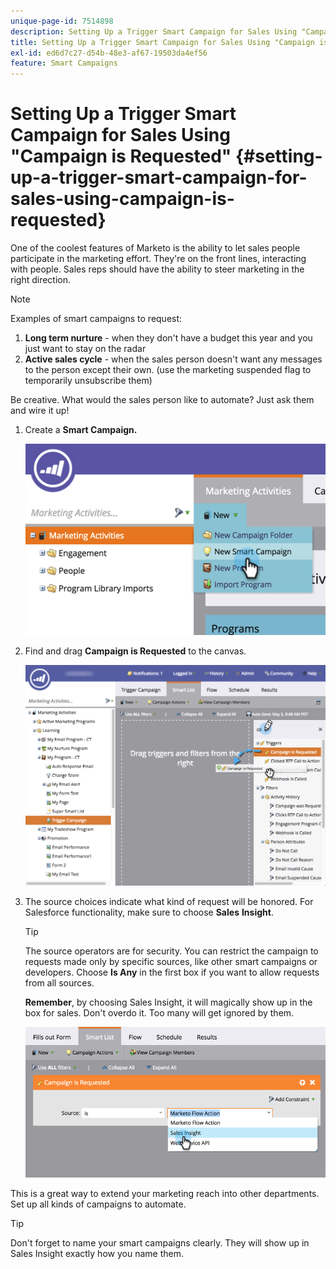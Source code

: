 ```yaml
---
unique-page-id: 7514898
description: Setting Up a Trigger Smart Campaign for Sales Using "Campaign is Requested" - Marketo Docs - Product Documentation
title: Setting Up a Trigger Smart Campaign for Sales Using "Campaign is Requested"
exl-id: ed6d7c27-d54b-48e3-af67-19503da4ef56
feature: Smart Campaigns
---
```

# Setting Up a Trigger Smart Campaign for Sales Using "Campaign is Requested" {#setting-up-a-trigger-smart-campaign-for-sales-using-campaign-is-requested}

One of the coolest features of Marketo is the ability to let sales people participate in the marketing effort. They're on the front lines, interacting with people. Sales reps should have the ability to steer marketing in the right direction.

>[!NOTE]
>
>Examples of smart campaigns to request:
>
>1. **Long term nurture** - when they don't have a budget this year and you just want to stay on the radar
>1. **Active sales cycle** - when the sales person doesn't want any messages to the person except their own. (use the marketing suspended flag to temporarily unsubscribe them)
>
>Be creative. What would the sales person like to automate? Just ask them and wire it up!

1. Create a **Smart Campaign.**

   ![](assets/image2015-5-20-16-3a3-3a25.png)

1. Find and drag **Campaign is Requested** to the canvas.

     ![](assets/campaignfilterdrag.png)

1. The source choices indicate what kind of request will be honored. For Salesforce functionality, make sure to choose **Sales** **Insight**.

   >[!TIP]
   >
   >The source operators are for security. You can restrict the campaign to requests made only by specific sources, like other smart campaigns or developers. Choose **Is Any** in the first box if you want to allow requests from all sources.
   >
   >**Remember**, by choosing Sales Insight, it will magically show up in the box for sales. Don't overdo it. Too many will get ignored by them.

   ![](assets/image2015-5-20-17-3a56-3a56.png)

This is a great way to extend your marketing reach into other departments. Set up all kinds of campaigns to automate.

>[!TIP]
>
>Don't forget to name your smart campaigns clearly. They will show up in Sales Insight exactly how you name them.
